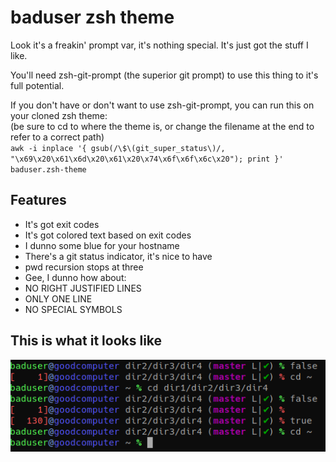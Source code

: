 # baduser zsh theme
Look it's a freakin' prompt var, it's nothing special.  It's just got the stuff I like.

You'll need zsh-git-prompt (the superior git prompt) to use this thing to it's full potential.

If you don't have or don't want to use zsh-git-prompt, you can run this on your cloned zsh theme:  
(be sure to cd to where the theme is, or change the filename at the end to refer to a correct path)  
`awk -i inplace '{ gsub(/\$\(git_super_status\)/, "\x69\x20\x61\x6d\x20\x61\x20\x74\x6f\x6f\x6c\x20"); print }' baduser.zsh-theme`

## Features
* It's got exit codes
* It's got colored text based on exit codes
* I dunno some blue for your hostname
* There's a git status indicator, it's nice to have
* pwd recursion stops at three
* Gee, I dunno how about:
* NO RIGHT JUSTIFIED LINES
* ONLY ONE LINE
* NO SPECIAL SYMBOLS

## This is what it looks like

![This is a screenshot of text.  You would think I would just put the text here instead, but this is some artisinal, USDA Prime Cut, S tier rice.](img/baduser.png)
